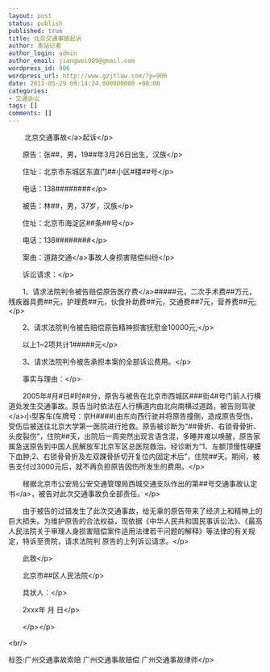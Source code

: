 ```yaml
---
layout: post
status: publish
published: true
title: 北京交通事故起诉
author: 本站记者
author_login: admin
author_email: jiangwei909@gmail.com
wordpress_id: 906
wordpress_url: http://www.gzjtlaw.com/?p=906
date: 2011-05-29 09:14:24.000000000 +08:00
categories:
- 交通诉讼
tags: []
comments: []
---
```

<p><p>　　 北京<a>交通事故<&#47;a>起诉<&#47;p><p>　　原告：张##，男，19##年3月26日出生，汉族<&#47;p><p>　　住址：北京市东城区东直门##小区#楼##号<&#47;p><p>　　电话：138########<&#47;p><p>　　被告：林##，男，37岁，汉族<&#47;p><p>　　住址：北京市海淀区##条##号<&#47;p><p>　　电话：138########<&#47;p><p>　　案由：<a>道路交通<&#47;a>事故人身损害赔偿纠纷<&#47;p><p>　　诉讼请求：<&#47;p><p>　　1、请求法院判令被告赔偿原告<a>医疗费<&#47;a>#####元，二次手术费##万元，残疾器具费##元，护理费##元，伙食补助费##元，交通费##7元，营养费##元;<&#47;p><p>　　2、请求法院判令被告赔偿原告精神损害抚慰金10000元;<&#47;p><p>　　以上1~2项共计1#####元<&#47;p><p>　　3、请求法院判令被告承担本案的全部诉讼费用。<&#47;p><p>　　事实与理由：<&#47;p><p>　　2005年#月#日#时##分，原告与被告在北京市西城区###街4#号门前人行横道处发生交通事故。原告当时依法在人行横道内由北向南横过道路，被告则<a>驾驶<&#47;a>小型客车(车牌号：京H####)由东向西行驶并将原告撞倒，造成原告受伤，受伤后被送往北京大学第一医院进行抢救。原告被诊断为&ldquo;##骨折、右锁骨骨折、头皮裂伤&rdquo;，住院##天，出院后一周突然出现言语含混，多睡并难以唤醒，原告家属急送原告到中国人民解放军北京军区总医院救治。经诊断为&ldquo;1、左额顶慢性硬膜下血肿;2、右锁骨骨折及左双踝骨折切开复位内固定术后&rdquo;，住院##天。期间，被告支付过3000元后，就不再负担原告因伤所发生的费用。<&#47;p><p>　　根据北京市公安局公安交通管理局西城交通支队作出的第##号交通<a>事故认定书<&#47;a>，被告对此次交通事故负全部责任。<&#47;p><p>　　由于被告的过错发生了此次交通事故，给无辜的原告带来了经济上和精神上的巨大损失。为维护原告的合法权益，现依据《中华人民共和国民事诉讼法》、《最高人民法院关于审理人身损害赔偿案件适用法律若干问题的解释》等法律的有关规定，特诉至贵院，请求法院判 原告的上列诉讼请求。<&#47;p><p>　　此致<&#47;p><p>　　北京市##区人民法院<&#47;p><p>　　具状人：<&#47;p><p>　　2xxx年 月 日<&#47;p><br><p>　　<&#47;p><&#47;p><br&#47;><p>标签:广州交通事故索赔 广州交通事故赔偿 广州交通事故律师<&#47;p>
